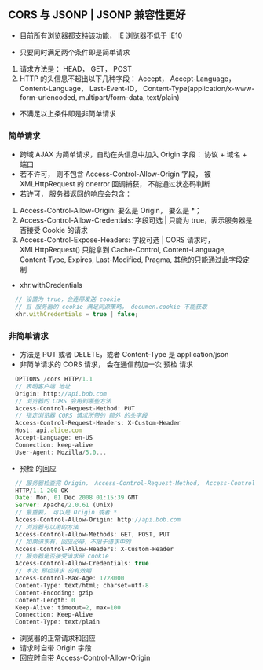 ## CORS 与 JSONP | JSONP 兼容性更好

* 目前所有浏览器都支持该功能， IE 浏览器不低于 IE10

* 只要同时满足两个条件即是简单请求
1. 请求方法是： HEAD， GET， POST
2. HTTP 的头信息不超出以下几种字段： Accept， Accept-Language， Content-Language， Last-Event-ID， Content-Type(application/x-www-form-urlencoded, multipart/form-data, text/plain)
* 不满足以上条件即是非简单请求

### 简单请求

* 跨域 AJAX 为简单请求，自动在头信息中加入 Origin 字段： 协议 + 域名 + 端口
* 若不许可， 则不包含 Access-Control-Allow-Origin 字段， 被 XMLHttpRequest 的 onerror 回调捕获， 不能通过状态码判断
* 若许可， 服务器返回的响应会包含：
1. Access-Control-Allow-Origin: 要么是 Origin， 要么是 *；
2. Access-Control-Allow-Credentials: 字段可选 | 只能为 true，表示服务器是否接受 Cookie 的请求
3. Access-Control-Expose-Headers: 字段可选 | CORS 请求时，XMLHttpRequest() 只能拿到 Cache-Control, Content-Language, Content-Type, Expires, Last-Modified, Pragma, 其他的只能通过此字段定制

* xhr.withCredentials
```js
  // 设置为 true，会连带发送 cookie 
  // 且 服务器的 cookie 满足同源策略， documen.cookie 不能获取
  xhr.withCredentials = true | false;
```

### 非简单请求

* 方法是 PUT 或者 DELETE，或者 Content-Type 是 application/json
* 非简单请求的 CORS 请求， 会在通信前加一次 预检 请求
```js
  OPTIONS /cors HTTP/1.1
  // 表明客户端 地址
  Origin: http://api.bob.com
  // 浏览器的 CORS 会用到哪些方法
  Access-Control-Request-Method: PUT
  // 指定浏览器 CORS 请求所带的 额外 的头字段
  Access-Control-Request-Headers: X-Custom-Header
  Host: api.alice.com
  Accept-Language: en-US
  Connection: keep-alive
  User-Agent: Mozilla/5.0...
```
* 预检 的回应
```js
  // 服务器检查完 Origin， Access-Control-Request-Method， Access-Control-Request-Headers 字段后
  HTTP/1.1 200 OK
  Date: Mon, 01 Dec 2008 01:15:39 GMT
  Server: Apache/2.0.61 (Unix)
  // 最重要， 可以是 Origin 或者 *
  Access-Control-Allow-Origin: http://api.bob.com
  // 浏览器可以用的方法
  Access-Control-Allow-Methods: GET, POST, PUT
  // 如果请求有，回应必带，不限于请求中的
  Access-Control-Allow-Headers: X-Custom-Header
  // 服务器是否接受请求带 cookie
  Access-Control-Allow-Credentials: true
  // 本次 预检请求 的有效期
  Access-Control-Max-Age: 1728000
  Content-Type: text/html; charset=utf-8
  Content-Encoding: gzip
  Content-Length: 0
  Keep-Alive: timeout=2, max=100
  Connection: Keep-Alive
  Content-Type: text/plain
```
* 浏览器的正常请求和回应
* 请求时自带 Origin 字段
* 回应时自带 Access-Control-Allow-Origin